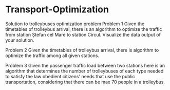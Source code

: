 # Transport-Optimization
Solution to trolleybuses optimization problem
Problem 1
Given the timetables of trolleybus arrival, there is  an algorithm to optimize the traffic from station Ștefan cel Mare to station Circul. Visualize the data output of your solution.

Problem 2
Given the timetables of trolleybus arrival, there is algorithm to optimize the traffic among all given stations.

Problem 3
Given the passenger traffic load between two stations here is an algorithm that determines the number of trolleybuses of each type needed to satisfy the law obedient citizens' needs that use the public transportation,
considering that there can be max 70 people in a trolleybus.
